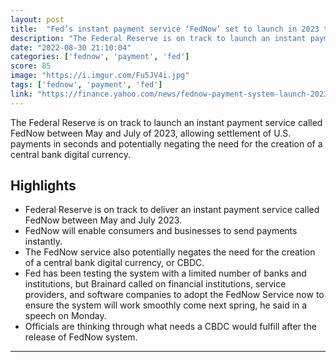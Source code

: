 ```yaml
---
layout: post
title:  "Fed’s instant payment service ‘FedNow’ set to launch in 2023 to combat stablecoin adoption"
description: "The Federal Reserve is on track to launch an instant payment service called FedNow between May and July of 2023, allowing settlement of U.S. payments in seconds and potentially negating the need for the creation of a central bank digital currency."
date: "2022-08-30 21:10:04"
categories: ['fednow', 'payment', 'fed']
score: 85
image: "https://i.imgur.com/Fu5JV4i.jpg"
tags: ['fednow', 'payment', 'fed']
link: "https://finance.yahoo.com/news/fednow-payment-system-launch-2023-194814075.html"
---
```


The Federal Reserve is on track to launch an instant payment service called FedNow between May and July of 2023, allowing settlement of U.S. payments in seconds and potentially negating the need for the creation of a central bank digital currency.

## Highlights

- Federal Reserve is on track to deliver an instant payment service called FedNow between May and July 2023.
- FedNow will enable consumers and businesses to send payments instantly.
- The FedNow service also potentially negates the need for the creation of a central bank digital currency, or CBDC.
- Fed has been testing the system with a limited number of banks and institutions, but Brainard called on financial institutions, service providers, and software companies to adopt the FedNow Service now to ensure the system will work smoothly come next spring, he said in a speech on Monday.
- Officials are thinking through what needs a CBDC would fulfill after the release of FedNow system.

---
